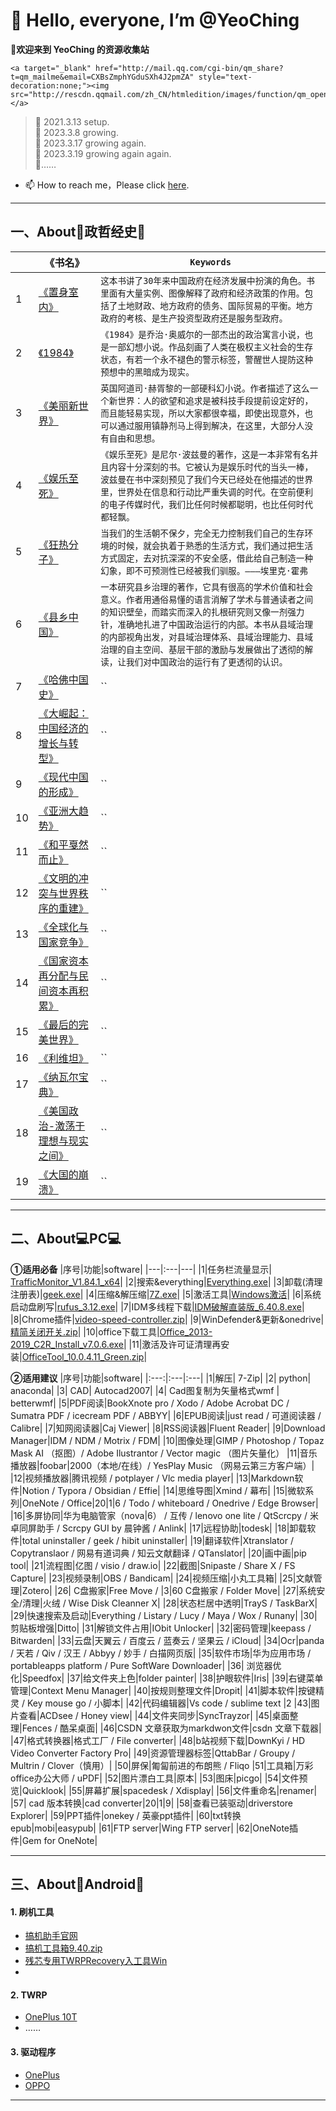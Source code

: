 # 👋 Hello, everyone, I’m @YeoChing
**👀欢迎来到 YeoChing 的资源收集站**
    
    <a target="_blank" href="http://mail.qq.com/cgi-bin/qm_share?t=qm_mailme&email=CXBsZmphYGduSXh4J2pmZA" style="text-decoration:none;"><img src="http://rescdn.qqmail.com/zh_CN/htmledition/images/function/qm_open/ico_mailme_02.png"/></a>
    
>🌱 2021.3.13 setup.  
>🌱 2023.3.8 growing.  
>🌱 2023.3.17 growing again.  
>🌱 2023.3.19 growing again again.  
>🌱……
- 📫 How to reach me，Please click [here](http://www.coolapk.com/u/2483998).   
 ---
 
 
 ## 一、About📖政哲经史📖  
| |《书名》|`Keywords`|
|---|---|---|
|1|[《置身室内》](https://voohlly.lanzoue.com/i7MVU0qbo3lg)|`这本书讲了30年来中国政府在经济发展中扮演的角色。书里面有大量实例、图像解释了政府和经济政策的作用。包括了土地财政、地方政府的债务、国际贸易的平衡。地方政府的考核、是生产投资型政府还是服务型政府。`|
|2|[《1984》]()|`《1984》是乔治·奥威尔的一部杰出的政治寓言小说，也是一部幻想小说。作品刻画了人类在极权主义社会的生存状态，有若一个永不褪色的警示标签，警醒世人提防这种预想中的黑暗成为现实。`|
|3|[《美丽新世界》]()|`英国阿道司·赫胥黎的一部硬科幻小说。作者描述了这么一个新世界：人的欲望和追求是被科技手段提前设定好的，而且能轻易实现，所以大家都很幸福，即使出现意外，也可以通过服用镇静剂马上得到解决，在这里，大部分人没有自由和思想。`|
|4|[《娱乐至死》](https://voohlly.lanzoue.com/iZLTi0qbnkta)|`《娱乐至死》是尼尔·波兹曼的著作，这是一本非常有名并且内容十分深刻的书。它被认为是娱乐时代的当头一棒，波兹曼在书中深刻预见了我们今天已经处在他描述的世界里，世界处在信息和行动比严重失调的时代。在空前便利的电子传媒时代，我们比任何时候都聪明，也比任何时代都轻飘。`|
|5|[《狂热分子》](https://voohlly.lanzoue.com/i2FI10qbnkpg)|`当我们的生活朝不保夕，完全无力控制我们自己的生存环境的时候，就会执着于熟悉的生活方式，我们通过把生活方式固定，去对抗深深的不安全感，借此给自己制造一种幻象，即不可预测性已经被我们驯服。———埃里克·霍弗`|
|6|[《县乡中国》](https://voohlly.lanzoue.com/iJCvb0qbnmfi)|`一本研究县乡治理的著作，它具有很高的学术价值和社会意义。作者用通俗易懂的语言消解了学术与普通读者之间的知识壁垒，而踏实而深入的扎根研究则又像一剂强力针，准确地扎进了中国政治运行的内部。本书从县域治理的内部视角出发，对县域治理体系、县域治理能力、县域治理的自主空间、基层干部的激励与发展做出了透彻的解读，让我们对中国政治的运行有了更透彻的认识。`|
|7|[《哈佛中国史》](https://voohlly.lanzoue.com/iQbWc0qbnrjc)|``|
|8|[《大崛起：中国经济的增长与转型》](https://voohlly.lanzoue.com/iD8PG0qbnmbe)|``|
|9|[《现代中国的形成》]()|``|
|10|[《亚洲大趋势》](https://voohlly.lanzoue.com/iB0jf0qbns5e)|``|
|11|[《和平戛然而止》]()|``|
|12|[《文明的冲突与世界秩序的重建》](https://voohlly.lanzoue.com/iDgXG0qbnrxg)|``|
|13|[《全球化与国家竞争》](https://voohlly.lanzoue.com/ibFeh0qbo4of)|``|
|14|[《国家资本再分配与民间资本再积累》](https://voohlly.lanzoue.com/ij5fS0qbo56d)|``|
|15|[《最后的完美世界》](https://voohlly.lanzoue.com/iCUEk0qbnqah)|``|
|16|[《利维坦》](https://voohlly.lanzoue.com/i6LTn0qbnryh)|``|
|17|[《纳瓦尔宝典》](https://voohlly.lanzoue.com/iDG4u0qbrype)|``|
|18|[《美国政治-激荡于理想与现实之间》](https://voohlly.lanzoue.com/iyR7d0qbns0j)|``|
|19|[《大国的崩溃》](https://voohlly.lanzoue.com/ia2JH0qbnrmf)|``|
---
## 二、About💻PC💻  
**①适用必备**
|序号|功能|software|
|---|:---|---|
|1|任务栏流量显示| [TrafficMonitor_V1.84.1_x64](https://voohlly.lanzoue.com/ivQrQ0pm0bgf)|
|2|搜索&everything|[Everything.exe](https://voohlly.lanzoue.com/itdvkmqnr2f)|
|3|卸载(清理注册表)|[geek.exe](https://voohlly.lanzoue.com/i2FWH0lpyoza)|
|4|压缩&解压缩|[7Z.exe](https://voohlly.lanzoue.com/iYSfwmqnyrc)|
|5|激活工具|[Windows激活](https://voohlly.lanzoue.com/ia6Mkmruhde)|
|6|系统启动盘刷写|[rufus_3.12.exe](https://voohlly.lanzoue.com/iNT8tmqnm2f)|
|7|IDM多线程下载|[IDM破解直装版_6.40.8.exe](https://voohlly.lanzoue.com/iyo2v0pm4m8h)|
|8|Chrome插件|[video-speed-controller.zip](https://voohlly.lanzoue.com/irVXs0pm4l8b)|
|9|WinDefender&更新&onedrive|[精简关闭开关.zip](https://voohlly.lanzouu.com/ih7Jc1l6maij)|
|10|office下载工具|[Office_2013-2019_C2R_Install_v7.0.6.exe](https://voohlly.lanzouu.com/ivkgI1l6rs8h)|
|11|激活及许可证清理再安装|[OfficeTool_10.0.4.11_Green.zip](https://voohlly.lanzouu.com/iogzQ1l6rwzi)|


**②适用建议**
|序号|功能|software|
|:---:|:---|:---|
|1|解压| 7-Zip|
|2| python| anaconda|
|3| CAD| Autocad2007|
|4| Cad图复制为矢量格式wmf | betterwmf|
|5|PDF阅读|BookXnote pro / Xodo / Adobe Acrobat DC / Sumatra PDF / icecream PDF / ABBYY|
|6|EPUB阅读|just read / 可道阅读器 / Calibre|
|7|知网阅读器|Caj Viewer|
|8|RSS阅读器|Fluent Reader|
|9|Download Manager|IDM / NDM / Motrix / FDM|
|10|图像处理|GIMP / Photoshop / Topaz Mask AI （抠图）/ Adobe Ilustrantor / Vector magic （图片矢量化）
|11|音乐播放器|foobar|2000（本地/在线）/ YesPlay Music （网易云第三方客户端）|
|12|视频播放器|腾讯视频 / potplayer / Vlc media player|
|13|Markdown软件|Notion / Typora / Obsidian / Effie|
|14|思维导图|Xmind / 幕布|
|15|微软系列|OneNote / Office|20|1|6 / Todo / whiteboard / Onedrive / Edge Browser|
|16|多屏协同|华为电脑管家（nova|6） / 互传 / lenovo one lite / QtScrcpy / 米卓同屏助手 / Scrcpy GUI by 晨钟酱 / Anlink|
|17|远程协助|todesk|
|18|卸载软件|total uninstaller / geek / hibit uninstaller|
|19|翻译软件|Xtranslator / Copytranslaor / 网易有道词典 / 知云文献翻译 / QTanslator|
|20|画中画|pip tool|
|21|流程图|亿图 / visio / draw.io|
|22|截图|Snipaste / Share X / FS Capture|
|23|视频录制|OBS / Bandicam|
|24|视频压缩|小丸工具箱|
|25|文献管理|Zotero|
|26| C盘搬家|Free Move / |3|60 C盘搬家 / Folder Move|
|27|系统安全/清理|火绒 / Wise Disk Cleanner X|
|28|状态栏居中透明|TrayS / TaskBarX|
|29|快速搜索及启动|Everything / Listary / Lucy / Maya / Wox / Runany|
|30|剪贴板增强|Ditto|
|31|解锁文件占用|IObit Unlocker|
|32|密码管理|keepass / Bitwarden|
|33|云盘|天翼云 / 百度云 / 蓝奏云 / 坚果云 / iCloud|
|34|Ocr|panda / 天若 / Qiv / 汉王 / Abbyy / 妙手 / 白描网页版|
|35|软件市场|华为应用市场 / portableapps platform / Pure SoftWare Downloader|
|36| 浏览器优化|Speedfox|
|37|给文件夹上色|folder painter|
|38|护眼软件|Iris|
|39|右键菜单管理|Context Menu Manager|
|40|按规则整理文件|Dropit|
|41|脚本软件|按键精灵 / Key mouse go / 小脚本|
|42|代码编辑器|Vs code / sublime text |2
|43|图片查看|ACDsee / Honey view|
|44|文件夹同步|SyncTrayzor|
|45|桌面整理|Fences / 酷呆桌面|
|46|CSDN 文章获取为markdwon文件|csdn 文章下载器|
|47|格式转换器|格式工厂 / File converter|
|48|b站视频下载|DownKyi / HD Video Converter Factory Pro|
|49|资源管理器标签|QttabBar / Groupy / Multrin / Clover（慎用）|
|50|屏保|匍匐前进的布朗熊 / Fliqo
|51|工具箱|万彩office办公大师 / uPDF|
|52|图片漂白工具|原本|
|53|图床|picgo|
|54|文件预览|Quicklook|
|55|屏幕扩展|spacedesk / Xdisplay|
|56|文件重命名|renamer|
|57| cad 版本转换|cad converter|20|1|9|
|58|查看已装驱动|driverstore Explorer|
|59|PPT插件|onekey / 英豪ppt插件|
|60|txt转换epub|mobi|easypub|
|61|FTP server|Wing FTP server|
|62|OneNote插件|Gem for OneNote|

---
## 三、About🤖Android🤖
#### 1. 刷机工具
  - [搞机助手官网](https://lsdy.top/gjzs)
  - [搞机工具箱9.40.zip](https://voohlly.lanzoue.com/idm5F0pm4lfi)
  - [残芯专用TWRPRecovery入工具Win](https://voohlly.lanzoue.com/iq0FLm90swb)
  - []()
#### 2. TWRP              
  - [OnePlus 10T]()
  - ……
#### 3. 驱动程序              
  - [OnePlus]()
  - [OPPO]()
---
